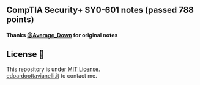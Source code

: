 ## CompTIA Security+ SY0-601 notes (passed 788 points)

#### Thanks [@Average_Down](https://reddit.com/user/Average_Down) for original notes


License 📝
-------

This repository is under [MIT License](https://github.com/edoardottt/CompTIA-Security-notes/blob/main/LICENSE).  
[edoardoottavianelli.it](https://www.edoardoottavianelli.it) to contact me.
